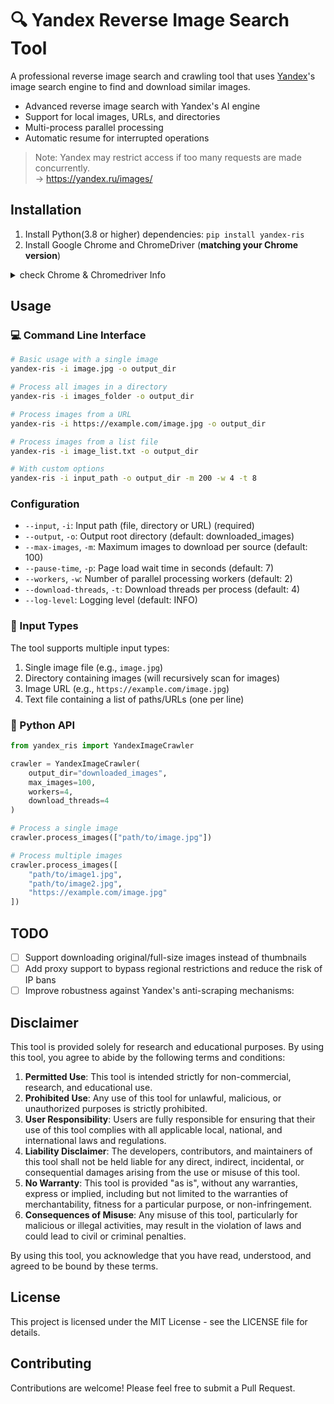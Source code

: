 # 🔍 Yandex Reverse Image Search Tool

A professional reverse image search and crawling tool that uses [Yandex](https://yandex.ru/images/)'s image search engine to find and download similar images.

- Advanced reverse image search with Yandex's AI engine
- Support for local images, URLs, and directories
- Multi-process parallel processing
- Automatic resume for interrupted operations

> Note: Yandex may restrict access if too many requests are made concurrently.  
> -> https://yandex.ru/images/

## Installation

1. Install Python(3.8 or higher) dependencies: ``pip install yandex-ris``
2. Install Google Chrome and ChromeDriver (**matching your Chrome version**)

<details>
<summary>check Chrome & Chromedriver Info</summary>

```bash
>>> which chromedriver
/usr/local/bin/chromedriver
>>> which google-chrome
/usr/bin/google-chrome
>>> google-chrome --version
Google Chrome 137.0.7151.68 
>>> chromedriver --version
ChromeDriver 137.0.7151.68 (2989ffee9373ea8b8623bd98b3cb350a8e95cadc-refs/branch-heads/7151@{#1873})
```

</details> 

## Usage

### 💻 Command Line Interface

```bash
# Basic usage with a single image
yandex-ris -i image.jpg -o output_dir

# Process all images in a directory
yandex-ris -i images_folder -o output_dir

# Process images from a URL
yandex-ris -i https://example.com/image.jpg -o output_dir

# Process images from a list file
yandex-ris -i image_list.txt -o output_dir

# With custom options
yandex-ris -i input_path -o output_dir -m 200 -w 4 -t 8
```

### Configuration

- `--input`, `-i`: Input path (file, directory or URL) (required)
- `--output`, `-o`: Output root directory (default: downloaded_images)
- `--max-images`, `-m`: Maximum images to download per source (default: 100)
- `--pause-time`, `-p`: Page load wait time in seconds (default: 7)
- `--workers`, `-w`: Number of parallel processing workers (default: 2)
- `--download-threads`, `-t`: Download threads per process (default: 4)
- `--log-level`: Logging level (default: INFO)

### 📝 Input Types

The tool supports multiple input types:
1. Single image file (e.g., `image.jpg`)
2. Directory containing images (will recursively scan for images)
3. Image URL (e.g., `https://example.com/image.jpg`)
4. Text file containing a list of paths/URLs (one per line)

### 🐍 Python API

```python
from yandex_ris import YandexImageCrawler

crawler = YandexImageCrawler(
    output_dir="downloaded_images",
    max_images=100,
    workers=4,
    download_threads=4
)

# Process a single image
crawler.process_images(["path/to/image.jpg"])

# Process multiple images
crawler.process_images([
    "path/to/image1.jpg",
    "path/to/image2.jpg",
    "https://example.com/image.jpg"
])
```

## TODO

- [ ] Support downloading original/full-size images instead of thumbnails
- [ ] Add proxy support to bypass regional restrictions and reduce the risk of IP bans
- [ ] Improve robustness against Yandex's anti-scraping mechanisms:

## Disclaimer

This tool is provided solely for research and educational purposes. By using this tool, you agree to abide by the following terms and conditions:

1. **Permitted Use**: This tool is intended strictly for non-commercial, research, and educational use.
2. **Prohibited Use**: Any use of this tool for unlawful, malicious, or unauthorized purposes is strictly prohibited.
3. **User Responsibility**: Users are fully responsible for ensuring that their use of this tool complies with all applicable local, national, and international laws and regulations.
4. **Liability Disclaimer**: The developers, contributors, and maintainers of this tool shall not be held liable for any direct, indirect, incidental, or consequential damages arising from the use or misuse of this tool.
5. **No Warranty**: This tool is provided "as is", without any warranties, express or implied, including but not limited to the warranties of merchantability, fitness for a particular purpose, or non-infringement.
6. **Consequences of Misuse**: Any misuse of this tool, particularly for malicious or illegal activities, may result in the violation of laws and could lead to civil or criminal penalties.

By using this tool, you acknowledge that you have read, understood, and agreed to be bound by these terms.

## License

This project is licensed under the MIT License - see the LICENSE file for details.

## Contributing

Contributions are welcome! Please feel free to submit a Pull Request.